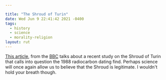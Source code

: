 ```yaml
---

title: "The Shroud of Turin"
date: Wed Jun 9 22:41:42 2021 -0400
tags:
  - history
  - science
  - morality-religion
layout: rut
---
```



[This article][bbc1], from the [BBC][bbc2] talks about a recent study on the Shroud
of Turin that calls into question the 1988 radiocarbon dating find.  Perhaps
science will once again allow us to believe that the Shroud is legitimate.  I
wouldn't hold your breath though.

[bbc1]: http://news.bbc.co.uk/2/hi/science/nature/4210369.stm

[bbc2]: http://news.bbc.co.uk
